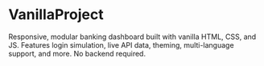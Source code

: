 # VanillaProject
Responsive, modular banking dashboard built with vanilla HTML, CSS, and JS. Features login simulation, live API data, theming, multi-language support, and more. No backend required.
